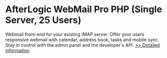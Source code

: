 # AfterLogic WebMail Pro PHP (Single Server, 25 Users)
Webmail front-end for your existing IMAP server. Offer your users responsive webmail with calendar, address book, tasks and mobile sync. Stay in control with the admin panel and the developer's API.
[>> Detailed information](https://secure.shareit.com/shareit/product.html?productid=300356049&affiliateid=200057808)